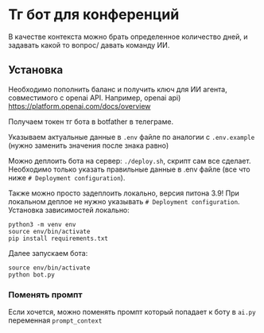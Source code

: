 # Тг бот для конференций

В качестве контекста можно брать определенное количество дней, 
и задавать какой то вопрос/ давать команду ИИ.

## Установка

Необходимо пополнить баланс и получить ключ для ИИ агента, совместимого с openai API. Например, openai api) 
https://platform.openai.com/docs/overview

Получаем токен тг бота в botfather в телеграме.

Указываем актуальные данные в `.env` файле по аналогии с `.env.example` (нужно заменить значения после знака равно)

Можно деплоить бота на сервер:
`./deploy.sh`, скрипт сам все сделает.
Необходимо только указать правильные данные в .env файле (все что ниже `# Deployment configuration`).

Также можно просто задеплоить локально, версия питона 3.9!
При локальном деплое не нужно указывать `# Deployment configuration`.
Установка зависимостей локально:
```
python3 -m venv env
source env/bin/activate
pip install requirements.txt
```

Далее запускаем бота:
```
source env/bin/activate
python bot.py
```

### Поменять промпт

Если хочется, можно поменять промпт который попадает к боту в `ai.py` переменная `prompt_context`